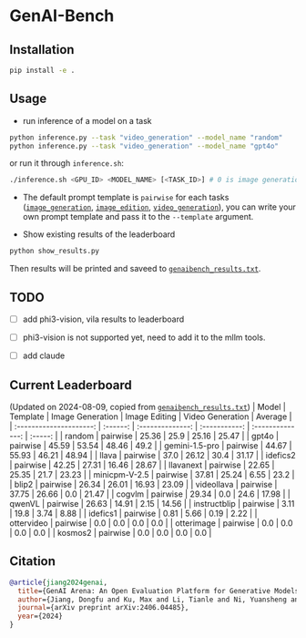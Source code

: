 # GenAI-Bench
## Installation
```bash
pip install -e .
```

## Usage

- run inference of a model on a task
```bash
python inference.py --task "video_generation" --model_name "random"
python inference.py --task "video_generation" --model_name "gpt4o"
```

or run it through `inference.sh`:
```bash
./inference.sh <GPU_ID> <MODEL_NAME> [<TASK_ID>] # 0 is image generation, 1 is image edition, 2 is video generation 
```

- The default prompt template is `pairwise` for each tasks ([`image_generation`](./genaibench/templates/image_generation/pairwise.txt), [`image_edition`](./genaibench/templates/image_edition/pairwise.txt), [`video_generation`](./genaibench/templates/video_generation/pairwise.txt)), you can write your own prompt template and pass it to the `--template` argument.

- Show existing results of the leaderboard
```bash
python show_results.py
```
Then results will be printed and saveed to [`genaibench_results.txt`](./genaibench_results.txt).


## TODO
- [ ] add phi3-vision, vila results to leaderboard
- [ ] phi3-vision is not supported yet, need to add it to the mllm tools.
- [ ] add claude



## Current Leaderboard 
(Updated on 2024-08-09, copied from [`genaibench_results.txt`](./genaibench_results.txt))
|          Model          | Template | Image Generation | Image Editing | Video Generation | Average |
| :---------------------: | :------: | :--------------: | :-----------: | :--------------: | :-----: |
|          random         | pairwise |      25.36       |      25.9     |      25.16       |  25.47  |
|          gpt4o          | pairwise |      45.59       |     53.54     |      48.46       |   49.2  |
|      gemini-1.5-pro     | pairwise |      44.67       |     55.93     |      46.21       |  48.94  |
|          llava          | pairwise |       37.0       |     26.12     |       30.4       |  31.17  |
|         idefics2        | pairwise |      42.25       |     27.31     |      16.46       |  28.67  |
|        llavanext        | pairwise |      22.65       |     25.35     |       21.7       |  23.23  |
|      minicpm-V-2.5      | pairwise |      37.81       |     25.24     |       6.55       |   23.2  |
|          blip2          | pairwise |      26.34       |     26.01     |      16.93       |  23.09  |
|        videollava       | pairwise |      37.75       |     26.66     |       0.0        |  21.47  |
|          cogvlm         | pairwise |      29.34       |      0.0      |       24.6       |  17.98  |
|          qwenVL         | pairwise |      26.63       |     14.91     |       2.15       |  14.56  |
|       instructblip      | pairwise |       3.11       |      19.8     |       3.74       |   8.88  |
|         idefics1        | pairwise |       0.81       |      5.66     |       0.19       |   2.22  |
|        ottervideo       | pairwise |       0.0        |      0.0      |       0.0        |   0.0   |
|        otterimage       | pairwise |       0.0        |      0.0      |       0.0        |   0.0   |
|         kosmos2         | pairwise |       0.0        |      0.0      |       0.0        |   0.0   |







## Citation
```bibtex
@article{jiang2024genai,
  title={GenAI Arena: An Open Evaluation Platform for Generative Models},
  author={Jiang, Dongfu and Ku, Max and Li, Tianle and Ni, Yuansheng and Sun, Shizhuo and Fan, Rongqi and Chen, Wenhu},
  journal={arXiv preprint arXiv:2406.04485},
  year={2024}
}
```